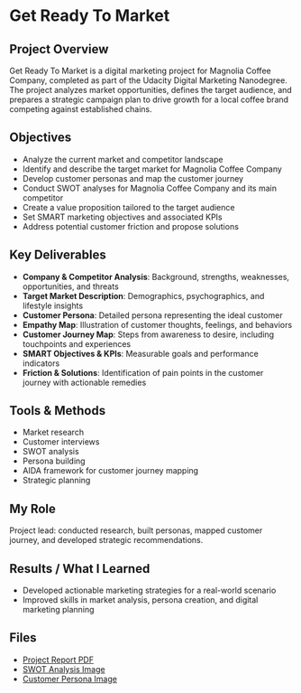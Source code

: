 # Get Ready To Market

## Project Overview
Get Ready To Market is a digital marketing project for Magnolia Coffee Company, completed as part of the Udacity Digital Marketing Nanodegree. The project analyzes market opportunities, defines the target audience, and prepares a strategic campaign plan to drive growth for a local coffee brand competing against established chains.

## Objectives
- Analyze the current market and competitor landscape
- Identify and describe the target market for Magnolia Coffee Company
- Develop customer personas and map the customer journey
- Conduct SWOT analyses for Magnolia Coffee Company and its main competitor
- Create a value proposition tailored to the target audience
- Set SMART marketing objectives and associated KPIs
- Address potential customer friction and propose solutions

## Key Deliverables
- **Company & Competitor Analysis**: Background, strengths, weaknesses, opportunities, and threats
- **Target Market Description**: Demographics, psychographics, and lifestyle insights
- **Customer Persona**: Detailed persona representing the ideal customer
- **Empathy Map**: Illustration of customer thoughts, feelings, and behaviors
- **Customer Journey Map**: Steps from awareness to desire, including touchpoints and experiences
- **SMART Objectives & KPIs**: Measurable goals and performance indicators
- **Friction & Solutions**: Identification of pain points in the customer journey with actionable remedies

## Tools & Methods
- Market research
- Customer interviews
- SWOT analysis
- Persona building
- AIDA framework for customer journey mapping
- Strategic planning

## My Role
Project lead: conducted research, built personas, mapped customer journey, and developed strategic recommendations.

## Results / What I Learned
- Developed actionable marketing strategies for a real-world scenario
- Improved skills in market analysis, persona creation, and digital marketing planning

## Files
- [Project Report PDF](./deliverables/Get-Ready-To-Market-Project.pdf)
- [SWOT Analysis Image](./images/swot.png)
- [Customer Persona Image](./images/persona.png)

